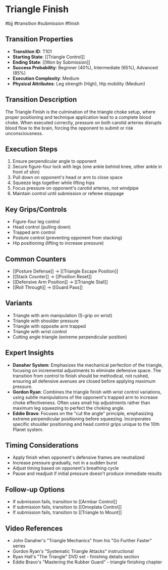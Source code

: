 # Triangle Finish
#bjj #transition #submission #finish

## Transition Properties
- **Transition ID**: T101
- **Starting State**: [[Triangle Control]]
- **Ending State**: [[Won by Submission]]
- **Success Probability**: Beginner (40%), Intermediate (65%), Advanced (85%)
- **Execution Complexity**: Medium
- **Physical Attributes**: Leg strength (High), Hip mobility (Medium)

## Transition Description
The Triangle Finish is the culmination of the triangle choke setup, where proper positioning and technique application lead to a complete blood choke. When executed correctly, pressure on both carotid arteries disrupts blood flow to the brain, forcing the opponent to submit or risk unconsciousness.

## Execution Steps
1. Ensure perpendicular angle to opponent
2. Secure figure-four lock with legs (one ankle behind knee, other ankle in front of shin)
3. Pull down on opponent's head or arm to close space
4. Squeeze legs together while lifting hips
5. Focus pressure on opponent's carotid arteries, not windpipe
6. Maintain control until submission or referee stoppage

## Key Grips/Controls
- Figure-four leg control
- Head control (pulling down)
- Trapped arm control
- Posture control (preventing opponent from stacking)
- Hip positioning (lifting to increase pressure)

## Common Counters
- [[Posture Defense]] → [[Triangle Escape Position]]
- [[Stack Counter]] → [[Position Reset]]
- [[Defensive Arm Position]] → [[Triangle Stall]]
- [[Roll Through]] → [[Guard Pass]]

## Variants
- Triangle with arm manipulation (S-grip on wrist)
- Triangle with shoulder pressure
- Triangle with opposite arm trapped
- Triangle with wrist control
- Cutting angle triangle (extreme perpendicular position)

## Expert Insights
- **Danaher System**: Emphasizes the mechanical perfection of the triangle, focusing on incremental adjustments to eliminate defensive space. The transition from control to finish should be methodical, not rushed, ensuring all defensive avenues are closed before applying maximum pressure.
- **Gordon Ryan**: Combines the triangle finish with wrist control variations, using subtle manipulations of the opponent's trapped arm to increase choke effectiveness. Often uses small hip adjustments rather than maximum leg squeezing to perfect the choking angle.
- **Eddie Bravo**: Focuses on the "cut the angle" principle, emphasizing extreme perpendicular positioning before squeezing. Incorporates specific shoulder positioning and head control grips unique to the 10th Planet system.

## Timing Considerations
- Apply finish when opponent's defensive frames are neutralized
- Increase pressure gradually, not in a sudden burst
- Adjust timing based on opponent's breathing cycle
- Pause and readjust if initial pressure doesn't produce immediate results

## Follow-up Options
- If submission fails, transition to [[Armbar Control]]
- If submission fails, transition to [[Omoplata Control]]
- If submission fails, transition to [[Triangle to Mount]]

## Video References
- John Danaher's "Triangle Mechanics" from his "Go Further Faster" series
- Gordon Ryan's "Systematic Triangle Attacks" instructional
- Ryan Hall's "The Triangle" DVD set - finishing details section
- Eddie Bravo's "Mastering the Rubber Guard" - triangle finishing chapter
